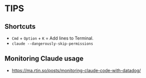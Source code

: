 




# TIPS

## Shortcuts 

- `Cmd` + `Option` + `K` = Add lines to Terminal.
- `claude --dangerously-skip-permissions`




## Monitoring Claude usage

- https://ma.rtin.so/posts/monitoring-claude-code-with-datadog/

